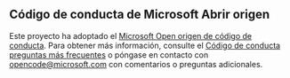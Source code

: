 ## <a name="microsoft-open-source-code-of-conduct"></a>Código de conducta de Microsoft Abrir origen
Este proyecto ha adoptado el [Microsoft Open origen de código de conducta](https://opensource.microsoft.com/codeofconduct/).
Para obtener más información, consulte el [Código de conducta preguntas más frecuentes](https://opensource.microsoft.com/codeofconduct/faq/) o póngase en contacto con [opencode@microsoft.com](mailto:opencode@microsoft.com) con comentarios o preguntas adicionales.